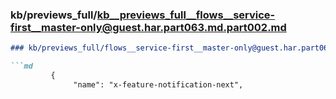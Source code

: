 ### kb/previews_full/kb__previews_full__flows__service-first__master-only@guest.har.part063.md.part002.md

```md
### kb/previews_full/flows__service-first__master-only@guest.har.part063.md (part 002)

```md
         {
              "name": "x-feature-notification-next",
  
```

```

```
